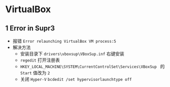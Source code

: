 # VirtualBox

## 1 Error in Supr3

* 报错 `Error relaunching VirtualBox VM process:5`  
* 解决方法
	* 安装目录下 `drivers\vboxsup\VBoxSup.inf` 右键安装
	* `regedit` 打开注册表
	* `HKEY_LOCAL_MACHINE\SYSTEM\CurrentControlSet\Services\VBoxSup ` 的 ` Start ` 值改为 ` 2 `
	* 关闭 `Hyper-V` `bcdedit /set hypervisorlaunchtype off`
